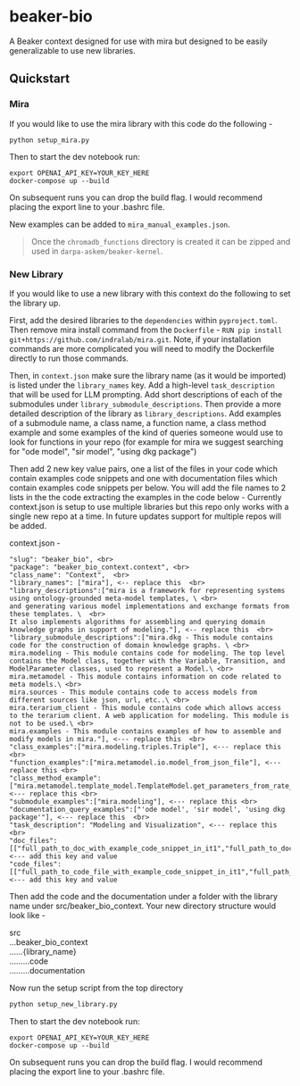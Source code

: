 # beaker-bio

A Beaker context designed for use with mira but designed to be easily generalizable to use new libraries.

## Quickstart

### Mira

If you would like to use the mira library with this code do the following - 
```
python setup_mira.py
```

Then to start the dev notebook run:

```
export OPENAI_API_KEY=YOUR_KEY_HERE
docker-compose up --build
```

On subsequent runs you can drop the build flag.
I would recommend placing the export line to your .bashrc file.

New examples can be added to `mira_manual_examples.json`.

> Once the `chromadb_functions` directory is created it can be zipped and used in `darpa-askem/beaker-kernel`.

### New Library

If you would like to use a new library with this context do the following to set the library up.

First, add the desired libraries to the `dependencies` within `pyproject.toml`. 
Then remove mira install command from the `Dockerfile` -  `RUN pip install git+https://github.com/indralab/mira.git`.
Note, if your installation commands are more complicated you will need to modify the Dockerfile directly to run those commands.

Then, in `context.json` make sure the library name (as it would be imported) is listed under the `library_names` key. 
Add a high-level `task_description` that will be used for LLM prompting.
Add short descriptions of each of the submodules under `library_submodule_descriptions`. 
Then provide a more detailed description of the library as `library_descriptions`. 
Add examples of a submodule name, a class name, a function name,  a class method example and some examples of the kind of queries someone would use to look for functions in your repo (for example for mira we suggest searching for "ode model", "sir model", "using dkg package")

Then add 2 new key value pairs, one a list of the files in your code which contain examples code snippets and one with documentation files which contain examples code snippets per below.
You will add the file names to 2 lists in the the code extracting the examples in the code below - 
Currently context.json is setup to use multiple libraries but this repo only works with a single new repo at a time.
In future updates support for multiple repos will be added.

context.json  - 

    "slug": "beaker_bio", <br>
    "package": "beaker_bio_context.context", <br>
    "class_name": "Context",  <br>
    "library_names": ["mira"], <-- replace this  <br>
    "library_descriptions":["mira is a framework for representing systems using ontology-grounded meta-model templates, \ <br>
    and generating various model implementations and exchange formats from these templates. \  <br>
    It also implements algorithms for assembling and querying domain knowledge graphs in support of modeling."], <-- replace this  <br>
    "library_submodule_descriptions":["mira.dkg - This module contains code for the construction of domain knowledge graphs. \ <br>
    mira.modeling - This module contains code for modeling. The top level contains the Model class, together with the Variable, Transition, and ModelParameter classes, used to represent a Model.\ <br>
    mira.metamodel - This module contains information on code related to meta models.\ <br>
    mira.sources - This module contains code to access models from different sources like json, url, etc..\ <br>
    mira.terarium_client - This module contains code which allows access to the terarium client. A web application for modeling. This module is not to be used.\ <br>
    mira.examples - This module contains examples of how to assemble and modify models in mira."], <--- replace this  <br>
    "class_examples":["mira.modeling.triples.Triple"], <--- replace this <br>
    "function_examples":["mira.metamodel.io.model_from_json_file"], <--- replace this <br>
    "class_method_example":["mira.metamodel.template_model.TemplateModel.get_parameters_from_rate_law"], <--- replace this <br>
    "submodule_examples":["mira.modeling"], <--- replace this <br>
    "documentation_query_examples":["'ode model', 'sir model', 'using dkg package'"], <--- replace this  <br>
    "task_description": "Modeling and Visualization", <--- replace this  <br>
    "doc_files":[["full_path_to_doc_with_example_code_snippet_in_it1","full_path_to_doc_with_example_code_snippet_in_it2",...]], <--- add this key and value
    "code_files":[["full_path_to_code_file_with_example_code_snippet_in_it1","full_path_to_code_file_with_example_code_snippet_in_it2",...]] <--- add this key and value


Then add the code and the documentation under a folder with the library name under src/beaker_bio_context.
Your new directory structure would look like - 

src <br>
...beaker_bio_context <br>
......{library_name} <br>
.........code <br>
.........documentation <br>

Now run the setup script from the top directory

```python
python setup_new_library.py
```

Then to start the dev notebook run:

```
export OPENAI_API_KEY=YOUR_KEY_HERE
docker-compose up --build
```

On subsequent runs you can drop the build flag.
I would recommend placing the export line to your .bashrc file.

